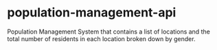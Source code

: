 # population-management-api
Population Management System that contains a list of locations and the total number of residents in each location broken down by gender.

